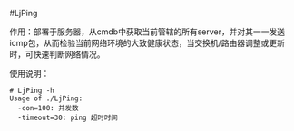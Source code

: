 #LjPing

作用：部署于服务器，从cmdb中获取当前管辖的所有server，并对其一一发送icmp包，从而检验当前网络环境的大致健康状态，当交换机/路由器调整或更新时，可快速判断网络情况。

使用说明：
```
# LjPing -h
Usage of ./LjPing:
  -con=100: 并发数
  -timeout=30: ping 超时时间
```
